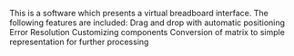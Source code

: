 This is a software which presents a virtual breadboard interface.
The following features are included:
Drag and drop with automatic positioning
Error Resolution
Customizing components
Conversion of matrix to simple representation for further processing